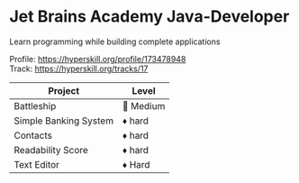# Jet Brains Academy Java-Developer
Learn programming while building complete applications

Profile: https://hyperskill.org/profile/173478948 <br />
Track: https://hyperskill.org/tracks/17

| Project | Level |
| ------ | ------ |
| Battleship | 🔷 Medium |
| Simple Banking System | ♦️ hard |
| Contacts | ♦️ hard |
| Readability Score | ♦️ hard |
| Text Editor | ♦️ Hard |
